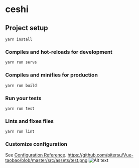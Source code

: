 # ceshi

## Project setup
```
yarn install
```

### Compiles and hot-reloads for development
```
yarn run serve
```

### Compiles and minifies for production
```
yarn run build
```

### Run your tests
```
yarn run test
```

### Lints and fixes files
```
yarn run lint
```

### Customize configuration
See [Configuration Reference](https://cli.vuejs.org/config/).
https://github.com/pitersu/Vue-taobao/blob/master/src/assets/test.png
![Alt text](/pitersu/Vue-taobao/blob/master/src/assets/test.png?raw=true)
